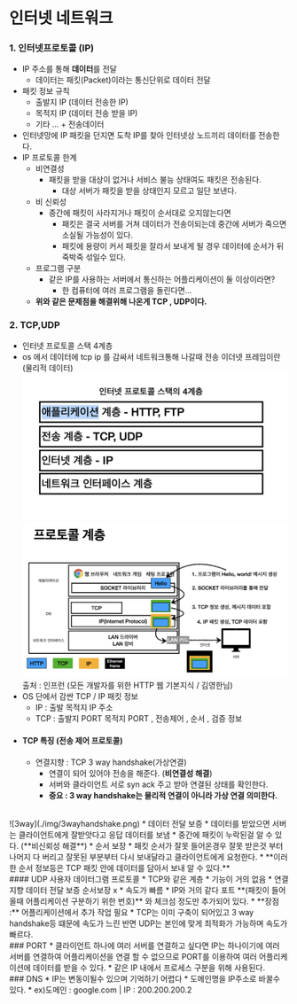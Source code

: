 # 인터넷 네트워크
### 1. 인터넷프로토콜 (IP)
* IP 주소를 통해 **데이터**를 전달
  * 데이터는 패킷(Packet)이라는 통신단위로 데이터 전달
* 패킷 정보 규칙
  * 출발지 IP (데이터 전송한 IP)
  * 목적지 IP (데이터 전송 받을 IP)
  * 기타 ... + 전송데이터
* 인터넷망에 IP 패킷을 던지면 도착 IP를 찾아 인터넷상 노드끼리 데이터를 전송한다.
* IP 프로토콜 한계
  * 비연결성
    * 패킷을 받을 대상이 없거나 서비스 불능 상태여도 패킷은 전송된다.
      * 대상 서버가 패킷을 받을 상태인지 모르고 일단 보낸다.
  * 비 신뢰성
    * 중간에 패킷이 사라지거나 패킷이 순서대로 오지않는다면
      * 패킷은 결국 서버를 거쳐 데이터가 전송이되는데 중간에 서버가 죽으면 소실될 가능성이 있다.
      * 패킷에 용량이 커서 패킷을 잘라서 보내게 될 경우 데이터에 순서가 뒤죽박죽 섞일수 있다.
  * 프로그램 구분
    * 같은 IP를 사용하는 서버에서 통신하는 어플리케이션이 둘 이상이라면?
      * 한 컴퓨터에 여러 프로그램을 돌린다면...
  * **위와 같은 문제점을 해결위해 나온게 TCP , UDP이다.**
### 2. TCP,UDP
* 인터넷 프로토콜 스택 4계층
* os 에서 데이터에 tcp ip 를 감싸서 네트워크통해 나갈때 전송 이더넷 프레임이란 (물리적 데이터)
  ![stack4](./img/인터넷프로토콜스택%204계층.png)
  ![stack4Detail](./img/인터넷프로토콜스택%204계층detail.png)
  출처 : 인프런 (모든 개발자를 위한 HTTP 웹 기본지식 / 김영한님)
* OS 단에서 감싼 TCP / IP 패킷 정보
  * IP : 출발 목적지 IP 주소
  * TCP : 출발지 PORT 목적지 PORT , 전송제어 , 순서 , 검증 정보
* #### TCP 특징 (**전송 제어 프로토콜**)
  * 연결지향 : TCP 3 way handshake(가상연결)
    * 연결이 되어 있어야 전송을 해준다. (**비연결성 해결**)
    * 서버와 클라이언트 서로 syn ack 주고 받아 연결된 상태를 확인한다.
    * **중요 : 3 way handshake는 물리적 연결이 아니라 가상 연결 의미한다.**
<br>
    ![3way](./img/3wayhandshake.png)
* 데이터 전달 보증
  *  데이터를 받았으면 서버는 클라이언트에게 잘받앗다고 응답 데이터를 보냄
  * 중간에 패킷이 누락된걸 알 수 있다. (**비신뢰성 해결**)
* 순서 보장
  * 패킷 순서가 잘못 들어온경우 잘못 받은것 부터 나머지 다 버리고 잘못된 부분부터 다시 보내달라고 클라이언트에게 요청한다.
    * **이러한 순서 정보등은 TCP 패킷 안에 데이터를 담아서 보내 알 수 있다.**
<br>
#### UDP 사용자 데이터그램 프로토콜
* TCP와 같은 계층
* 기능이 거의 없음
* 연결지향 데이터 전달 보증 순서보장 x
* 속도가 빠름
* IP와 거의 같다 포트 **(패킷이 들어올때 어플리케이션 구분하기 위한 번호)** 와 체크섬 정도만 추가되어 있다.
* **장점 :** 어플리케이션에서 추가 작업 필요
  * TCP는 이미 구축이 되어있고 3 way handshake등 떄문에 속도가 느린 반면 UDP는 본인에 맞게 최적화가 가능하며 속도가 빠르다.
<br>
### PORT
* 클라이언트 하나에 여러 서버를 연결하고 싶다면 IP는 하나이기에 여러 서버를 연결하여 어플리케이션을 연결 할 수 없으므로 PORT를 이용하여 여러 어플리케이션에 데이터를 받을 수 있다.
  * 같은 IP 내에서 프로세스 구분을 위해 사용된다.
<br>
### DNS
* IP는 변동이될수 있으며 기억하기 어렵다
* 도메인명을 IP주소로 바꿀수 있다.
  * ex)도메인 : google.com | IP : 200.200.200.2
